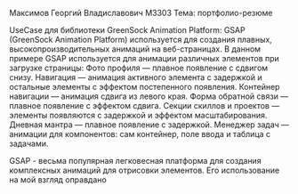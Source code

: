 Максимов Георгий Владиславович M3303
Тема: портфолио-резюме

UseCase для библиотеки GreenSock Animation Platform:
GSAP (GreenSock Animation Platform) используется для создания плавных, высокопроизводительных анимаций на веб-страницах. В данном примере GSAP используется для анимации различных элементов при загрузке страницы:
Фото профиля — плавное появление с сдвигом снизу.
Навигация — анимация активного элемента с задержкой и остальные элементы с эффектом постепенного появления.
Контейнер навигации — анимация сдвига из левого края.
Форма обратной связи — плавное появление с эффектом сдвига.
Секции скиллов и проектов — элементы появляются с задержкой и эффектом масштабирования.
Дневная мантра — плавное появление с задержкой.
Менеджер задач — анимации для компонентов: сам контейнер, поле ввода и таблица с задачами.

GSAP - весьма популярная легковесная платформа для создания комплексных анимаций для отрисовки элементов. Его использование на мой взгляд оправдано